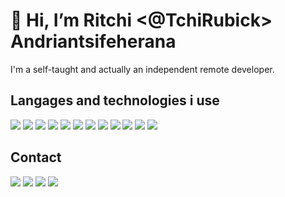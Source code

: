 
# 👋 Hi, I’m Ritchi <@TchiRubick> Andriantsifeherana

I'm a self-taught and actually an independent remote developer.

## Langages and technologies i use
![](https://img.shields.io/badge/-php-informational?style=flat&logo=php&logoColor=white&color=6aa6f8)
![](https://img.shields.io/badge/-laravel-white?style=flat&logo=laravel&logoColor=white&color=e02b0b)
![](https://img.shields.io/badge/-codeigniter-white?style=flat&logo=codeigniter&logoColor=white&color=f5c75d)
![](https://img.shields.io/badge/-javascript-white?style=flat&logo=javascript&logoColor=black&color=f5e61d)
![](https://img.shields.io/badge/-react-white?style=flat&logo=react&logoColor=white&color=28a89c)
![](https://img.shields.io/badge/-vue-white?style=flat&logo=vue.js&logoColor=white&color=28a89c)
![](https://img.shields.io/badge/-node-white?style=flat&logo=node.js&logoColor=white&color=0be016)
![](https://img.shields.io/badge/-mysql-white?style=flat&logo=mysql&logoColor=white&color=1d9bf5)
![](https://img.shields.io/badge/-docker-white?style=flat&logo=docker&logoColor=white&color=287cb8)
![](https://img.shields.io/badge/-aws-white?style=flat&logo=amazon-aws&logoColor=white&color=e0a00b)
![](https://img.shields.io/badge/-talend-white?style=flat&logo=talend&logoColor=white&color=1a65c7)
![](https://img.shields.io/badge/-adobe%20xd-white?style=flat&logo=adobe%20xd&logoColor=white&color=b41fff)

## Contact
[![](https://img.shields.io/badge/-gmail-white?style=flat&logo=gmail&logoColor=white&color=e02b0b&link=mailto:tchi.devica@gmail.com)](mailto:tchi.devica@gmail.com)
[![](https://img.shields.io/badge/-LinkedIn-blue?style=flat&logo=Linkedin&logoColor=white&link=https://www.linkedin.com/in/tchirubick/)](https://www.linkedin.com/in/tchirubick/)
[![](https://img.shields.io/badge/-instagram-white?style=flat&logo=instagram&logoColor=white&color=e675da&link=https://www.instagram.com/tchirubick/)](https://www.instagram.com/tchirubick/)
[![](https://img.shields.io/badge/-stackoverflow-white?style=flat&logo=stack-overflow&logoColor=white&color=ffe11f&link=https://stackoverflow.com/users/13540113/ritchi)](https://stackoverflow.com/users/13540113/ritchi)
